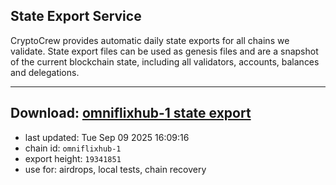 ## State Export Service
CryptoCrew provides automatic daily state exports for all chains we validate. State export files can be used as genesis files and are a snapshot of the current blockchain state, including all validators, accounts, balances and delegations.

---
**Download: [omniflixhub-1 state export](https://dl-eu2.ccvalidators.com/SERVICE/omniflixhub/omniflixhub-1_export_19341851.json)**
---

- last updated: Tue Sep 09 2025 16:09:16
- chain id: `omniflixhub-1`
- export height: `19341851`
- use for: airdrops, local tests, chain recovery
